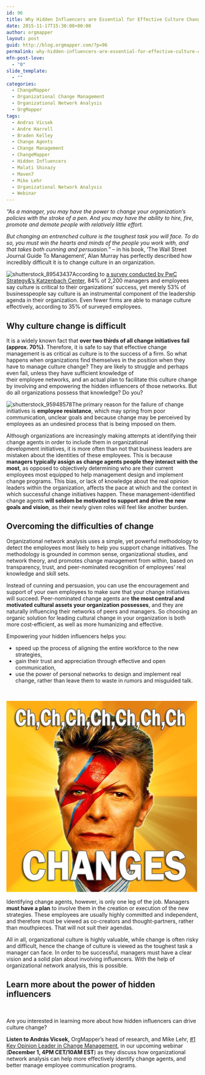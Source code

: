 ```yaml
---
id: 96
title: Why Hidden Influencers are Essential for Effective Culture Change
date: 2015-11-17T15:30:08+00:00
author: orgmapper
layout: post
guid: http://blog.orgmapper.com/?p=96
permalink: why-hidden-influencers-are-essential-for-effective-culture-change/
mfn-post-love:
  - "0"
slide_template:
  - ""
categories:
  - ChangeMapper
  - Organizational Change Management
  - Organizational Network Analysis
  - OrgMapper
tags:
  - Andras Vicsek
  - Andre Harrell
  - Braden Kelley
  - Change Agents
  - Change Management
  - ChangeMapper
  - Hidden Influencers
  - Malati Shinazy
  - Maven7
  - Mike Lehr
  - Organizational Network Analysis
  - Webinar
---
```

_&#8220;As a manager, you may have the power to change your organization&#8217;s policies with the stroke of a pen. And you may have the ability to hire, fire, promote and demote people with relatively little effort._

_But changing an entrenched culture is the toughest task you will face. To do so, you must win the hearts and minds of the people you work with, and that takes both cunning and persuasion.&#8221;_ &#8211; in his book, &#8216;The Wall Street Journal Guide To Management&#8217;, Alan Murray has perfectly described how incredibly difficult it is to change culture in an organization.

<img class="wp-image-107 alignright" src="https://orgmapperdirect.files.wordpress.com/2015/11/shutterstock_89543437.jpg?w=300" alt="shutterstock_89543437" width="447" height="271" />According to <a href="http://www.strategyand.pwc.com/global/home/what_we_do/services/ocl/culture-and-change" target="_blank" rel="noopener noreferrer">a survey conducted by PwC Strategy&&#8217;s Katzenbach Center</a>, 84% of 2,200 managers and employees say culture is critical to their organizations&#8217; success, yet merely 53% of businesspeople say culture is an instrumental component of the leadership agenda in their organization. Even fewer firms are able to manage culture effectively, according to 35% of surveyed employees.

## Why culture change is difficult

It is a widely known fact that **over two thirds of all change initiatives fail (approx. 70%)**. Therefore, it is safe to say that effective change management is as critical as culture is to the success of a firm. So what happens when organizations find themselves in the position when they have to manage culture change? They are likely to struggle and perhaps even fail, unless they have sufficient knowledge of their employee networks, and an actual plan to facilitate this culture change by involving and empowering the hidden influencers of those networks. But do all organizations possess that knowledge? Do you?

<p style="text-align: left;">
  <img class="size-medium wp-image-108 alignright" src="https://orgmapperdirect.files.wordpress.com/2015/11/shutterstock_95948578.jpg?w=300" alt="shutterstock_95948578" width="300" height="232" />The primary reason for the failure of change initiatives is <strong>employee resistance</strong>, which may spring from poor communication, unclear goals and because change may be perceived by employees as an undesired process that is being imposed on them.
</p>

<p style="text-align: left;">
  Although organizations are increasingly making attempts at identifying their change agents in order to include them in organizational development initiatives, it is more often than not that business leaders are mistaken about the identities of these employees. This is because <strong>managers typically assign as change agents people they interact with the most</strong>, as opposed to objectively determining who are their current employees most equipped to help management design and implement change programs. This bias, or lack of knowledge about the real opinion leaders within the organization, affects the pace at which and the context in which successful change initiatives happen. These management-identified change agents <strong>will seldom be motivated to support and drive the new goals and vision</strong>, as their newly given roles will feel like another burden.
</p>

## Overcoming the difficulties of change

Organizational network analysis uses a simple, yet powerful methodology to detect the employees most likely to help you support change initiatives. The methodology is grounded in common sense, organizational studies, and network theory, and promotes change management from within, based on transparency, trust, and peer-nominated recognition of employees’ real knowledge and skill sets.

Instead of cunning and persuasion, you can use the encouragement and support of your own employees to make sure that your change initiatives will succeed. Peer-nominated change agents are **the most central and motivated cultural assets your organization possesses**, and they are naturally influencing their networks of peers and managers. So choosing an organic solution for leading cultural change in your organization is both more cost-efficient, as well as more humanizing and effective.

Empowering your hidden influencers helps you:

  * speed up the process of aligning the entire workforce to the new strategies,
  * gain their trust and appreciation through effective and open communication,
  * use the power of personal networks to design and implement real change, rather than leave them to waste in rumors and misguided talk.

&nbsp;

<img class="alignnone size-medium" src="/images/2015/11/david-bowie-changes.png" width="500" height="500" />

Identifying change agents, however, is only one leg of the job. Managers **must have a plan** to involve them in the creation or execution of the new strategies. These employees are usually highly committed and independent, and therefore must be viewed as co-creators and thought-partners, rather than mouthpieces. That will not suit their agendas.

All in all, organizational culture is highly valuable, while change is often risky and difficult, hence the change of culture is viewed as the toughest task a manager can face. In order to be successful, managers must have a clear vision and a solid plan about involving influencers. With the help of organizational network analysis, this is possible.

## Learn more about the power of hidden influencers

&nbsp;

Are you interested in learning more about how hidden influencers can drive culture change?

**Listen to András Vicsek,** OrgMapper&#8217;s head of research, and Mike Lehr, <a href="http://blog.orgmapper.com/2015/10/22/what-the-change-management-community-looks-like-on-twitter-mini-research/" target="_blank" rel="noopener noreferrer">#1 Key Opinion Leader in Change Management</a>, in our upcoming webinar (**December 1, 4PM CET/10AM EST**) as they discuss how organizational network analysis can help more effectively identify change agents, and better manage employee communication programs.

<p style="text-align: center;">